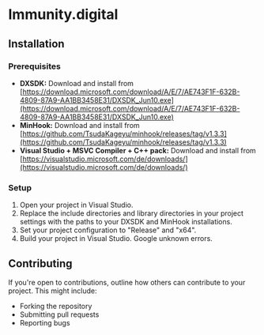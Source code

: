 # Immunity.digital


## Installation

### Prerequisites

- **DXSDK:** Download and install from [https://download.microsoft.com/download/A/E/7/AE743F1F-632B-4809-87A9-AA1BB3458E31/DXSDK_Jun10.exe](https://download.microsoft.com/download/A/E/7/AE743F1F-632B-4809-87A9-AA1BB3458E31/DXSDK_Jun10.exe)
- **MinHook:** Download and install from [https://github.com/TsudaKageyu/minhook/releases/tag/v1.3.3](https://github.com/TsudaKageyu/minhook/releases/tag/v1.3.3)
- **Visual Studio + MSVC Compiler + C++ pack:** Download and install from [https://visualstudio.microsoft.com/de/downloads/](https://visualstudio.microsoft.com/de/downloads/)

### Setup

1. Open your project in Visual Studio.
2. Replace the include directories and library directories in your project settings with the paths to your DXSDK and MinHook installations.
3. Set your project configuration to "Release" and "x64".
4. Build your project in Visual Studio. Google unknown errors.


## Contributing

If you're open to contributions, outline how others can contribute to your project. This might include:

- Forking the repository
- Submitting pull requests
- Reporting bugs
